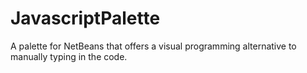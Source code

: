 JavascriptPalette
=================

A palette for NetBeans that offers a visual programming alternative to manually typing in the code.
